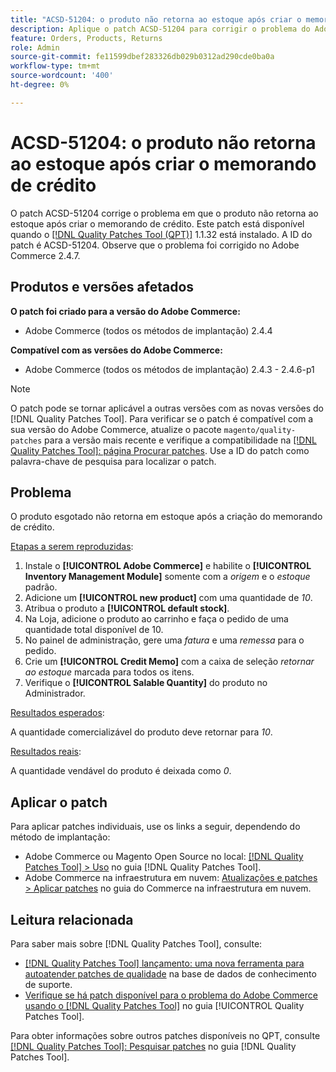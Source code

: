 ```yaml
---
title: "ACSD-51204: o produto não retorna ao estoque após criar o memorando de crédito"
description: Aplique o patch ACSD-51204 para corrigir o problema do Adobe Commerce em que o produto não retorna ao estoque após criar o memorando de crédito.
feature: Orders, Products, Returns
role: Admin
source-git-commit: fe11599dbef283326db029b0312ad290cde0ba0a
workflow-type: tm+mt
source-wordcount: '400'
ht-degree: 0%

---
```


# ACSD-51204: o produto não retorna ao estoque após criar o memorando de crédito

O patch ACSD-51204 corrige o problema em que o produto não retorna ao estoque após criar o memorando de crédito. Este patch está disponível quando o [[!DNL Quality Patches Tool (QPT)]](https://experienceleague.adobe.com/en/docs/commerce-knowledge-base/kb/announcements/commerce-announcements/magento-quality-patches-released-new-tool-to-self-serve-quality-patches) 1.1.32 está instalado. A ID do patch é ACSD-51204. Observe que o problema foi corrigido no Adobe Commerce 2.4.7.

## Produtos e versões afetados

**O patch foi criado para a versão do Adobe Commerce:**

* Adobe Commerce (todos os métodos de implantação) 2.4.4

**Compatível com as versões do Adobe Commerce:**

* Adobe Commerce (todos os métodos de implantação) 2.4.3 - 2.4.6-p1

>[!NOTE]
>
>O patch pode se tornar aplicável a outras versões com as novas versões do [!DNL Quality Patches Tool]. Para verificar se o patch é compatível com a sua versão do Adobe Commerce, atualize o pacote `magento/quality-patches` para a versão mais recente e verifique a compatibilidade na [[!DNL Quality Patches Tool]: página Procurar patches](<https://experienceleague.adobe.com/tools/commerce-quality-patches/index.html>). Use a ID do patch como palavra-chave de pesquisa para localizar o patch.

## Problema

O produto esgotado não retorna em estoque após a criação do memorando de crédito.

<u>Etapas a serem reproduzidas</u>:

1. Instale o **[!UICONTROL Adobe Commerce]** e habilite o **[!UICONTROL Inventory Management Module]** somente com a *origem* e o *estoque* padrão.
1. Adicione um **[!UICONTROL new product]** com uma quantidade de *10*.
1. Atribua o produto a **[!UICONTROL default stock]**.
1. Na Loja, adicione o produto ao carrinho e faça o pedido de uma quantidade total disponível de 10.
1. No painel de administração, gere uma *fatura* e uma *remessa* para o pedido.
1. Crie um **[!UICONTROL Credit Memo]** com a caixa de seleção *retornar ao estoque* marcada para todos os itens.
1. Verifique o **[!UICONTROL Salable Quantity]** do produto no Administrador.

<u>Resultados esperados</u>:

A quantidade comercializável do produto deve retornar para *10*.

<u>Resultados reais</u>:

A quantidade vendável do produto é deixada como *0*.

## Aplicar o patch

Para aplicar patches individuais, use os links a seguir, dependendo do método de implantação:

* Adobe Commerce ou Magento Open Source no local: [[!DNL Quality Patches Tool] > Uso](</help/tools/quality-patches-tool/usage.md>) no guia [!DNL Quality Patches Tool].
* Adobe Commerce na infraestrutura em nuvem: [Atualizações e patches > Aplicar patches](https://experienceleague.adobe.com/docs/commerce-cloud-service/user-guide/develop/upgrade/apply-patches.html) no guia do Commerce na infraestrutura em nuvem.

## Leitura relacionada

Para saber mais sobre [!DNL Quality Patches Tool], consulte:

* [[!DNL Quality Patches Tool] lançamento: uma nova ferramenta para autoatender patches de qualidade](https://experienceleague.adobe.com/en/docs/commerce-knowledge-base/kb/announcements/commerce-announcements/magento-quality-patches-released-new-tool-to-self-serve-quality-patches) na base de dados de conhecimento de suporte.
* [Verifique se há patch disponível para o problema do Adobe Commerce usando o  [!DNL Quality Patches Tool]](/help/tools/quality-patches-tool/patches-available-in-qpt/check-patch-for-magento-issue-with-magento-quality-patches.md) no guia [!UICONTROL Quality Patches Tool].


Para obter informações sobre outros patches disponíveis no QPT, consulte [[!DNL Quality Patches Tool]: Pesquisar patches](<https://experienceleague.adobe.com/tools/commerce-quality-patches/index.html>) no guia [!DNL Quality Patches Tool].
